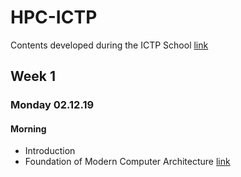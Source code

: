 # HPC-ICTP
Contents developed during the ICTP School [link](https://www.ictp-saifr.org/school-on-parallel-programing-for-high-performance-computing/)

## Week 1
### Monday 02.12.19
#### Morning

- Introduction
- Foundation of Modern Computer Architecture [link](https://github.com/silviostanzani/ICTP-HPC/tree/master/Foundation-of-Modern-Computer-Architecture)
